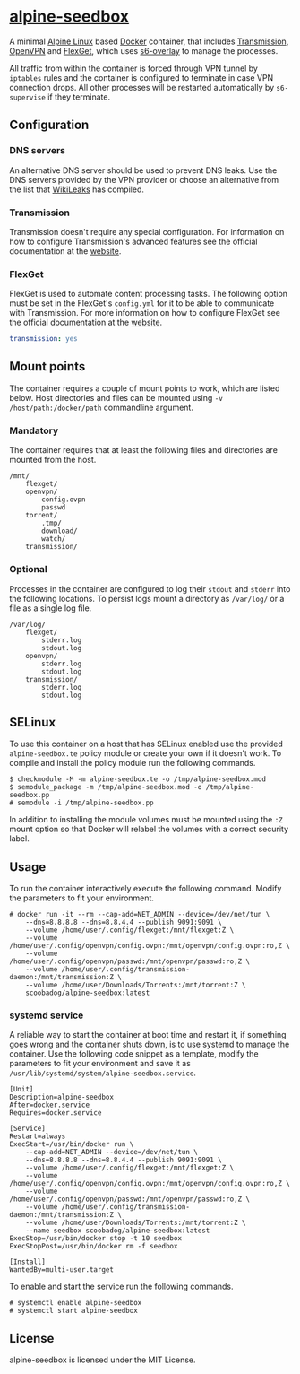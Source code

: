 # [alpine-seedbox][seedbox]

A minimal [Alpine Linux][alpine] based [Docker][docker] container, that includes
[Transmission][transmission], [OpenVPN][openvpn] and [FlexGet][flexget], which
uses [s6-overlay][overlay] to manage the processes.

All traffic from within the container is forced through VPN tunnel by `iptables`
rules and the container is configured to terminate in case VPN connection drops.
All other processes will be restarted automatically by `s6-supervise` if they
terminate.

## Configuration

### DNS servers

An alternative DNS server should be used to prevent DNS leaks. Use the DNS
servers provided by the VPN provider or choose an alternative from the list
that [WikiLeaks][dns] has compiled.

### Transmission

Transmission doesn't require any special configuration. For information on how
to configure Transmission's advanced features see the official documentation at
the [website][transmission].

### FlexGet

FlexGet is used to automate content processing tasks. The following option must
be set in the FlexGet's `config.yml` for it to be able to communicate with
Transmission. For more information on how to configure FlexGet see the official
documentation at the [website][flexget].

```yaml
transmission: yes
```

## Mount points

The container requires a couple of mount points to work, which are listed below.
Host directories and files can be mounted using `-v /host/path:/docker/path`
commandline argument.

### Mandatory

The container requires that at least the following files and directories are
mounted from the host.

```
/mnt/
	flexget/
	openvpn/
		config.ovpn
		passwd
	torrent/
		.tmp/
		download/
		watch/
	transmission/
```

### Optional

Processes in the container are configured to log their `stdout` and `stderr`
into the following locations. To persist logs mount a directory as `/var/log/`
or a file as a single log file.

```
/var/log/
	flexget/
		stderr.log
		stdout.log
	openvpn/
		stderr.log
		stdout.log
	transmission/
		stderr.log
		stdout.log
```

## SELinux

To use this container on a host that has SELinux enabled use the provided
`alpine-seedbox.te` policy module or create your own if it doesn't work. To
compile and install the policy module run the following commands.

```
$ checkmodule -M -m alpine-seedbox.te -o /tmp/alpine-seedbox.mod
$ semodule_package -m /tmp/alpine-seedbox.mod -o /tmp/alpine-seedbox.pp
# semodule -i /tmp/alpine-seedbox.pp
```

In addition to installing the module volumes must be mounted using the `:Z`
mount option so that Docker will relabel the volumes with a correct security
label.

## Usage

To run the container interactively execute the following command. Modify the
parameters to fit your environment.

```
# docker run -it --rm --cap-add=NET_ADMIN --device=/dev/net/tun \
	--dns=8.8.8.8 --dns=8.8.4.4 --publish 9091:9091 \
	--volume /home/user/.config/flexget:/mnt/flexget:Z \
	--volume /home/user/.config/openvpn/config.ovpn:/mnt/openvpn/config.ovpn:ro,Z \
	--volume /home/user/.config/openvpn/passwd:/mnt/openvpn/passwd:ro,Z \
	--volume /home/user/.config/transmission-daemon:/mnt/transmission:Z \
	--volume /home/user/Downloads/Torrents:/mnt/torrent:Z \
	scoobadog/alpine-seedbox:latest
```

### systemd service

A reliable way to start the container at boot time and restart it, if something goes wrong and the container shuts down, is to use systemd to manage the
container. Use the following code snippet as a template, modify the parameters
to fit your environment and save it as
`/usr/lib/systemd/system/alpine-seedbox.service`.

```
[Unit]
Description=alpine-seedbox
After=docker.service
Requires=docker.service

[Service]
Restart=always
ExecStart=/usr/bin/docker run \
	--cap-add=NET_ADMIN --device=/dev/net/tun \
	--dns=8.8.8.8 --dns=8.8.4.4 --publish 9091:9091 \
	--volume /home/user/.config/flexget:/mnt/flexget:Z \
	--volume /home/user/.config/openvpn/config.ovpn:/mnt/openvpn/config.ovpn:ro,Z \
	--volume /home/user/.config/openvpn/passwd:/mnt/openvpn/passwd:ro,Z \
	--volume /home/user/.config/transmission-daemon:/mnt/transmission:Z \
	--volume /home/user/Downloads/Torrents:/mnt/torrent:Z \
	--name seedbox scoobadog/alpine-seedbox:latest
ExecStop=/usr/bin/docker stop -t 10 seedbox
ExecStopPost=/usr/bin/docker rm -f seedbox

[Install]
WantedBy=multi-user.target
```

To enable and start the service run the following commands.

```
# systemctl enable alpine-seedbox
# systemctl start alpine-seedbox
```

## License

alpine-seedbox is licensed under the MIT License.

[seedbox]: https://github.com/scoobadog/alpine-seedbox
[alpine]: https://alpinelinux.org/
[docker]: https://www.docker.com/
[flexget]: http://flexget.com/
[openvpn]: https://openvpn.net/
[overlay]: https://github.com/just-containers/s6-overlay
[transmission]: https://www.transmissionbt.com/
[dns]: https://www.wikileaks.org/wiki/Alternative_DNS
